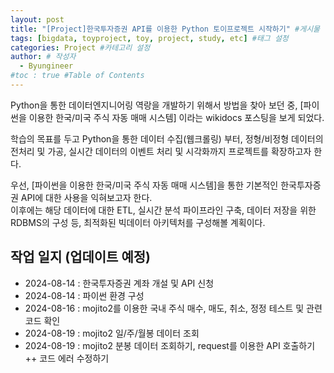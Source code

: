```yaml
---
layout: post
title: "[Project]한국투자증권 API를 이용한 Python 토이프로젝트 시작하기" #게시물 이름
tags: [bigdata, toyproject, toy, project, study, etc] #태그 설정
categories: Project #카테고리 설정
author: # 작성자
  - Byungineer
#toc : true #Table of Contents
---
```


Python을 통한 데이터엔지니어링 역랑을 개발하기 위해서 방법을 찾아 보던 중, [파이썬을 이용한 한국/미국 주식 자동 매매 시스템] 이라는 wikidocs 포스팅을 보게 되었다.

학습의 목표를 두고 Python을 통한 데이터 수집(웹크롤링) 부터, 정형/비정형 데이터의 전처리 및 가공, 실시간 데이터의 이벤트 처리 및 시각화까지 프로젝트를 확장하고자 한다.

우선, [파이썬을 이용한 한국/미국 주식 자동 매매 시스템]을 통한 기본적인 한국투자증권 API에 대한 사용을 익혀보고자 한다.   
이후에는 해당 데이터에 대한 ETL, 실시간 분석 파이프라인 구축, 데이터 저장을 위한 RDBMS의 구성 등, 최적화된 빅데이터 아키텍처를 구성해볼 계획이다.



## 작업 일지 (업데이트 예정)
- 2024-08-14 : 한국투자증권 계좌 개설 및 API 신청
- 2024-08-14 : 파이썬 환경 구성
- 2024-08-16 : mojito2를 이용한 국내 주식 매수, 매도, 취소, 정정 테스트 및 관련 코드 확인
- 2024-08-19 : mojito2 일/주/월봉 데이터 조회
- 2024-08-19 : mojito2 분봉 데이터 조회하기, request를 이용한 API 호출하기  ++ 코드 에러 수정하기